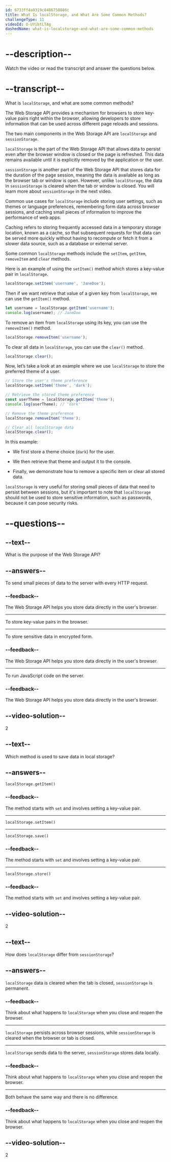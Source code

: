 ```yaml
---
id: 6733ff4a9319c8486750886c
title: What Is localStorage, and What Are Some Common Methods?
challengeType: 11
videoId: O-UYibtLTAg
dashedName: what-is-localstorage-and-what-are-some-common-methods
---
```


# --description--

Watch the video or read the transcript and answer the questions below.

# --transcript--

What is `localStorage`, and what are some common methods?

The Web Storage API provides a mechanism for browsers to store key-value pairs right within the browser, allowing developers to store information that can be used across different page reloads and sessions. 

The two main components in the Web Storage API are `localStorage` and `sessionStorage`.

`localStorage` is the part of the Web Storage API that allows data to persist even after the browser window is closed or the page is refreshed. This data remains available until it is explicitly removed by the application or the user. 

`sessionStorage` is another part of the Web Storage API that stores data for the duration of the page session, meaning the data is available as long as the browser tab or window is open. However, unlike `localStorage`, the data in `sessionStorage` is cleared when the tab or window is closed. You will learn more about `sessionStorage` in the next video. 

Common use cases for `localStorage` include storing user settings, such as themes or language preferences, remembering form data across browser sessions, and caching small pieces of information to improve the performance of web apps.

Caching refers to storing frequently accessed data in a temporary storage location, known as a cache, so that subsequent requests for that data can be served more quickly without having to recompute or fetch it from a slower data source, such as a database or external server.

Some common `localStorage` methods include the `setItem`, `getItem`, `removeItem` and `clear` methods. 

Here is an example of using the `setItem()` method which stores a key-value pair in `localStorage`.

```js
localStorage.setItem('username', 'JaneDoe');
```

Then if we want retrieve that value of a given key from `localStorage`, we can use the `getItem()` method.

```js
let username = localStorage.getItem('username');
console.log(username); // JaneDoe
```

To remove an item from `localStorage` using its key, you can use the `removeItem()` method.

```js
localStorage.removeItem('username');
```

To clear all data in `localStorage`, you can use the `clear()` method.

```js
localStorage.clear();
```

Now, let’s take a look at an example where we use `localStorage` to store the preferred theme of a user.

```js
// Store the user's theme preference
localStorage.setItem('theme', 'dark');

// Retrieve the stored theme preference
const userTheme = localStorage.getItem('theme');
console.log(userTheme); // 'dark'

// Remove the theme preference
localStorage.removeItem('theme');

// Clear all localStorage data
localStorage.clear();
```

In this example:

- We first store a theme choice (`dark`) for the user.

- We then retrieve that theme and output it to the console.

- Finally, we demonstrate how to remove a specific item or clear all stored data.

`localStorage` is very useful for storing small pieces of data that need to persist between sessions, but it's important to note that `localStorage` should not be used to store sensitive information, such as passwords, because it can pose security risks.

# --questions--

## --text--

What is the purpose of the Web Storage API?

## --answers--

To send small pieces of data to the server with every HTTP request.

### --feedback--

The Web Storage API helps you store data directly in the user's browser.

---

To store key-value pairs in the browser.

---

To store sensitive data in encrypted form.

### --feedback--

The Web Storage API helps you store data directly in the user's browser.

---

To run JavaScript code on the server.

### --feedback--

The Web Storage API helps you store data directly in the user's browser.

## --video-solution--

2

## --text--

Which method is used to save data in local storage?

## --answers--

`localStorage.getItem()`

### --feedback--

The method starts with `set` and involves setting a key-value pair.

---

`localStorage.setItem()`

---

`localStorage.save()`

### --feedback--

The method starts with `set` and involves setting a key-value pair.

---

`localStorage.store()`

### --feedback--

The method starts with `set` and involves setting a key-value pair.

## --video-solution--

2

## --text--

How does `localStorage` differ from `sessionStorage`?

## --answers--

`localStorage` data is cleared when the tab is closed, `sessionStorage` is permanent.

### --feedback--

Think about what happens to `localStorage` when you close and reopen the browser.

---

`localStorage` persists across browser sessions, while `sessionStorage` is cleared when the browser or tab is closed.

---

`localStorage` sends data to the server, `sessionStorage` stores data locally.

### --feedback--

Think about what happens to `localStorage` when you close and reopen the browser.

---

Both behave the same way and there is no difference.

### --feedback--

Think about what happens to `localStorage` when you close and reopen the browser.

## --video-solution--

2
